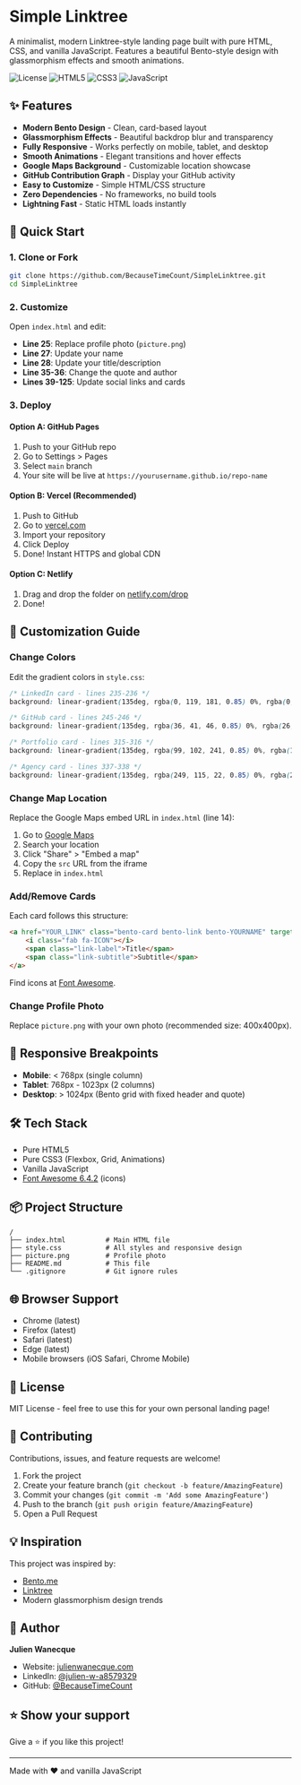# Simple Linktree

A minimalist, modern Linktree-style landing page built with pure HTML, CSS, and vanilla JavaScript. Features a beautiful Bento-style design with glassmorphism effects and smooth animations.

![License](https://img.shields.io/badge/license-MIT-blue.svg)
![HTML5](https://img.shields.io/badge/HTML5-E34F26?logo=html5&logoColor=white)
![CSS3](https://img.shields.io/badge/CSS3-1572B6?logo=css3&logoColor=white)
![JavaScript](https://img.shields.io/badge/JavaScript-F7DF1E?logo=javascript&logoColor=black)

## ✨ Features

- **Modern Bento Design** - Clean, card-based layout
- **Glassmorphism Effects** - Beautiful backdrop blur and transparency
- **Fully Responsive** - Works perfectly on mobile, tablet, and desktop
- **Smooth Animations** - Elegant transitions and hover effects
- **Google Maps Background** - Customizable location showcase
- **GitHub Contribution Graph** - Display your GitHub activity
- **Easy to Customize** - Simple HTML/CSS structure
- **Zero Dependencies** - No frameworks, no build tools
- **Lightning Fast** - Static HTML loads instantly

## 🚀 Quick Start

### 1. Clone or Fork

```bash
git clone https://github.com/BecauseTimeCount/SimpleLinktree.git
cd SimpleLinktree
```

### 2. Customize

Open `index.html` and edit:
- **Line 25**: Replace profile photo (`picture.png`)
- **Line 27**: Update your name
- **Line 28**: Update your title/description
- **Line 35-36**: Change the quote and author
- **Lines 39-125**: Update social links and cards

### 3. Deploy

#### Option A: GitHub Pages
1. Push to your GitHub repo
2. Go to Settings > Pages
3. Select `main` branch
4. Your site will be live at `https://yourusername.github.io/repo-name`

#### Option B: Vercel (Recommended)
1. Push to GitHub
2. Go to [vercel.com](https://vercel.com)
3. Import your repository
4. Click Deploy
5. Done! Instant HTTPS and global CDN

#### Option C: Netlify
1. Drag and drop the folder on [netlify.com/drop](https://app.netlify.com/drop)
2. Done!

## 🎨 Customization Guide

### Change Colors

Edit the gradient colors in `style.css`:

```css
/* LinkedIn card - lines 235-236 */
background: linear-gradient(135deg, rgba(0, 119, 181, 0.85) 0%, rgba(0, 160, 220, 0.85) 100%);

/* GitHub card - lines 245-246 */
background: linear-gradient(135deg, rgba(36, 41, 46, 0.85) 0%, rgba(26, 29, 34, 0.85) 100%);

/* Portfolio card - lines 315-316 */
background: linear-gradient(135deg, rgba(99, 102, 241, 0.85) 0%, rgba(139, 92, 246, 0.85) 100%);

/* Agency card - lines 337-338 */
background: linear-gradient(135deg, rgba(249, 115, 22, 0.85) 0%, rgba(251, 146, 60, 0.85) 100%);
```

### Change Map Location

Replace the Google Maps embed URL in `index.html` (line 14):

1. Go to [Google Maps](https://www.google.com/maps)
2. Search your location
3. Click "Share" > "Embed a map"
4. Copy the `src` URL from the iframe
5. Replace in `index.html`

### Add/Remove Cards

Each card follows this structure:

```html
<a href="YOUR_LINK" class="bento-card bento-link bento-YOURNAME" target="_blank">
    <i class="fab fa-ICON"></i>
    <span class="link-label">Title</span>
    <span class="link-subtitle">Subtitle</span>
</a>
```

Find icons at [Font Awesome](https://fontawesome.com/icons).

### Change Profile Photo

Replace `picture.png` with your own photo (recommended size: 400x400px).

## 📱 Responsive Breakpoints

- **Mobile**: < 768px (single column)
- **Tablet**: 768px - 1023px (2 columns)
- **Desktop**: > 1024px (Bento grid with fixed header and quote)

## 🛠️ Tech Stack

- Pure HTML5
- Pure CSS3 (Flexbox, Grid, Animations)
- Vanilla JavaScript
- [Font Awesome 6.4.2](https://fontawesome.com) (icons)

## 📦 Project Structure

```
/
├── index.html          # Main HTML file
├── style.css           # All styles and responsive design
├── picture.png         # Profile photo
├── README.md           # This file
└── .gitignore          # Git ignore rules
```

## 🌐 Browser Support

- Chrome (latest)
- Firefox (latest)
- Safari (latest)
- Edge (latest)
- Mobile browsers (iOS Safari, Chrome Mobile)

## 📄 License

MIT License - feel free to use this for your own personal landing page!

## 🤝 Contributing

Contributions, issues, and feature requests are welcome!

1. Fork the project
2. Create your feature branch (`git checkout -b feature/AmazingFeature`)
3. Commit your changes (`git commit -m 'Add some AmazingFeature'`)
4. Push to the branch (`git push origin feature/AmazingFeature`)
5. Open a Pull Request

## 💡 Inspiration

This project was inspired by:
- [Bento.me](https://bento.me)
- [Linktree](https://linktr.ee)
- Modern glassmorphism design trends

## 👤 Author

**Julien Wanecque**
- Website: [julienwanecque.com](https://www.julienwanecque.com/)
- LinkedIn: [@julien-w-a8579329](https://www.linkedin.com/in/julien-w-a8579329/)
- GitHub: [@BecauseTimeCount](https://github.com/BecauseTimeCount)

## ⭐ Show your support

Give a ⭐️ if you like this project!

---

Made with ❤️ and vanilla JavaScript
